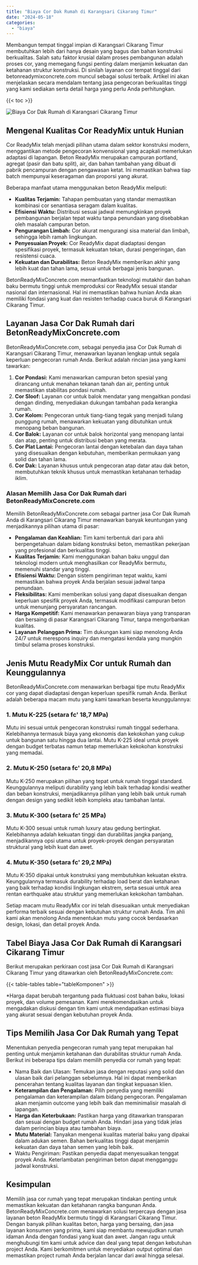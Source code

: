 ```yaml
---
title: "Biaya Cor Dak Rumah di Karangsari Cikarang Timur"
date: "2024-05-18"
categories: 
  - "biaya"
---
```


Membangun tempat tinggal impian di Karangsari Cikarang Timur membutuhkan lebih dari hanya desain yang bagus dan bahan konstruksi berkualitas. Salah satu faktor krusial dalam proses pembangunan adalah proses cor, yang memegang fungsi penting dalam menjamin kekuatan dan ketahanan struktur konstruksi. Di sinilah layanan cor tempat tinggal dari betonreadymixconcrete.com muncul sebagai solusi terbaik. Artikel ini akan menjelaskan secara mendalam tentang jasa pengecoran berkualitas tinggi yang kami sediakan serta detail harga yang perlu Anda perhitungkan.

{{< toc >}}

![Biaya Cor Dak Rumah di Karangsari Cikarang Timur](https://betoncor8.github.io/cor/harga-beton-readymix-concrete%20(26).png)

## Mengenal Kualitas Cor ReadyMix untuk Hunian

Cor ReadyMix telah menjadi pilihan utama dalam sektor konstruksi modern, menggantikan metode pengecoran konvensional yang acapkali memerlukan adaptasi di lapangan. Beton ReadyMix merupakan campuran portland, agregat (pasir dan batu split), air, dan bahan tambahan yang dibuat di pabrik pencampuran dengan pengawasan ketat. Ini memastikan bahwa tiap batch mempunyai keseragaman dan proporsi yang akurat.

Beberapa manfaat utama menggunakan beton ReadyMix meliputi:

- **Kualitas Terjamin:** Tahapan pembuatan yang standar memastikan kombinasi cor senantiasa seragam dalam kualitas.
- **Efisiensi Waktu:** Distribusi sesuai jadwal memungkinkan proyek pembangunan berjalan tepat waktu tanpa penundaan yang disebabkan oleh masalah campuran beton.
- **Pengurangan Limbah:** Cor akurat mengurangi sisa material dan limbah, sehingga lebih ramah lingkungan.
- **Penyesuaian Proyek:** Cor ReadyMix dapat diadaptasi dengan spesifikasi proyek, termasuk kekuatan tekan, durasi pengeringan, dan resistensi cuaca.
- **Kekuatan dan Durabilitas:** Beton ReadyMix memberikan akhir yang lebih kuat dan tahan lama, sesuai untuk berbagai jenis bangunan.

BetonReadyMixConcrete.com memanfaatkan teknologi mutakhir dan bahan baku bermutu tinggi untuk memproduksi cor ReadyMix sesuai standar nasional dan internasional. Hal ini memastikan bahwa hunian Anda akan memiliki fondasi yang kuat dan resisten terhadap cuaca buruk di Karangsari Cikarang Timur.

## Layanan Jasa Cor Dak Rumah dari BetonReadyMixConcrete.com

BetonReadyMixConcrete.com, sebagai penyedia jasa Cor Dak Rumah di Karangsari Cikarang Timur, menawarkan layanan lengkap untuk segala keperluan pengecoran rumah Anda. Berikut adalah rincian jasa yang kami tawarkan:

1. **Cor Pondasi:** Kami menawarkan campuran beton spesial yang dirancang untuk menahan tekanan tanah dan air, penting untuk memastikan stabilitas pondasi rumah.
2. **Cor Sloof:** Layanan cor untuk balok mendatar yang mengaitkan pondasi dengan dinding, menyediakan dukungan tambahan pada kerangka rumah.
3. **Cor Kolom:** Pengecoran untuk tiang-tiang tegak yang menjadi tulang punggung rumah, menawarkan kekuatan yang dibutuhkan untuk menopang beban bangunan.
4. **Cor Balok:** Layanan cor untuk balok horizontal yang menopang lantai dan atap, penting untuk distribusi beban yang merata.
5. **Cor Plat Lantai:** Pengecoran lantai dengan ketebalan dan daya tahan yang disesuaikan dengan kebutuhan, memberikan permukaan yang solid dan tahan lama.
6. **Cor Dak:** Layanan khusus untuk pengecoran atap datar atau dak beton, membutuhkan teknik khusus untuk memastikan ketahanan terhadap iklim.

### Alasan Memilih Jasa Cor Dak Rumah dari BetonReadyMixConcrete.com

Memilih BetonReadyMixConcrete.com sebagai partner jasa Cor Dak Rumah Anda di Karangsari Cikarang Timur menawarkan banyak keuntungan yang menjadikannya pilihan utama di pasar:

- **Pengalaman dan Keahlian:** Tim kami terbentuk dari para ahli berpengetahuan dalam bidang konstruksi beton, memastikan pekerjaan yang profesional dan berkualitas tinggi.
- **Kualitas Terjamin:** Kami menggunakan bahan baku unggul dan teknologi modern untuk menghasilkan cor ReadyMix bermutu, memenuhi standar yang tinggi.
- **Efisiensi Waktu:** Dengan sistem pengiriman tepat waktu, kami memastikan bahwa proyek Anda berjalan sesuai jadwal tanpa penundaan.
- **Fleksibilitas:** Kami memberikan solusi yang dapat disesuaikan dengan keperluan spesifik proyek Anda, termasuk modifikasi campuran beton untuk menunjang persyaratan rancangan.
- **Harga Kompetitif:** Kami menawarkan penawaran biaya yang transparan dan bersaing di pasar Karangsari Cikarang Timur, tanpa mengorbankan kualitas.
- **Layanan Pelanggan Prima:** Tim dukungan kami siap menolong Anda 24/7 untuk merespons inquiry dan mengatasi kendala yang mungkin timbul selama proses konstruksi.

## Jenis Mutu ReadyMix Cor untuk Rumah dan Keunggulannya

BetonReadyMixConcrete.com menawarkan berbagai tipe mutu ReadyMix cor yang dapat diadaptasi dengan keperluan spesifik rumah Anda. Berikut adalah beberapa macam mutu yang kami tawarkan beserta keunggulannya:

### 1\. Mutu K-225 (setara fc' 18,7 MPa)

Mutu ini sesuai untuk pengecoran konstruksi rumah tinggal sederhana. Kelebihannya termasuk biaya yang ekonomis dan kekokohan yang cukup untuk bangunan satu hingga dua lantai. Mutu K-225 ideal untuk proyek dengan budget terbatas namun tetap memerlukan kekokohan konstruksi yang memadai.

### 2\. Mutu K-250 (setara fc' 20,8 MPa)

Mutu K-250 merupakan pilihan yang tepat untuk rumah tinggal standard. Keunggulannya meliputi durability yang lebih baik terhadap kondisi weather dan beban konstruksi, menjadikannya pilihan yang lebih baik untuk rumah dengan design yang sedikit lebih kompleks atau tambahan lantai.

### 3\. Mutu K-300 (setara fc' 25 MPa)

Mutu K-300 sesuai untuk rumah luxury atau gedung bertingkat. Kelebihannya adalah kekuatan tinggi dan durabilitas jangka panjang, menjadikannya opsi utama untuk proyek-proyek dengan persyaratan struktural yang lebih kuat dan awet.

### 4\. Mutu K-350 (setara fc' 29,2 MPa)

Mutu K-350 dipakai untuk konstruksi yang membutuhkan kekuatan ekstra. Keunggulannya termasuk durability terhadap load berat dan ketahanan yang baik terhadap kondisi lingkungan ekstrem, serta sesuai untuk area rentan earthquake atau struktur yang memerlukan kekokohan tambahan.

Setiap macam mutu ReadyMix cor ini telah disesuaikan untuk menyediakan performa terbaik sesuai dengan kebutuhan struktur rumah Anda. Tim ahli kami akan menolong Anda menentukan mutu yang cocok berdasarkan design, lokasi, dan detail proyek Anda.

## Tabel Biaya Jasa Cor Dak Rumah di Karangsari Cikarang Timur

Berikut merupakan perkiraan cost jasa Cor Dak Rumah di Karangsari Cikarang Timur yang ditawarkan oleh BetonReadyMixConcrete.com:

{{< table-tables table="tableKomponen" >}}

\*Harga dapat berubah tergantung pada fluktuasi cost bahan baku, lokasi proyek, dan volume pemesanan. Kami merekomendasikan untuk mengadakan diskusi dengan tim kami untuk mendapatkan estimasi biaya yang akurat sesuai dengan kebutuhan proyek Anda.

## Tips Memilih Jasa Cor Dak Rumah yang Tepat

Menentukan penyedia pengecoran rumah yang tepat merupakan hal penting untuk menjamin ketahanan dan durabilitas struktur rumah Anda. Berikut ini beberapa tips dalam memilih penyedia cor rumah yang tepat:

- Nama Baik dan Ulasan: Temukan jasa dengan reputasi yang solid dan ulasan baik dari pelanggan sebelumnya. Hal ini dapat memberikan pencerahan tentang kualitas layanan dan tingkat kepuasan klien.
- **Keterampilan dan Pengalaman:** Pilih penyedia yang memiliki pengalaman dan keterampilan dalam bidang pengecoran. Pengalaman akan menjamin outcome yang lebih baik dan meminimalisir masalah di lapangan.
- **Harga dan Keterbukaan:** Pastikan harga yang ditawarkan transparan dan sesuai dengan budget rumah Anda. Hindari jasa yang tidak jelas dalam perincian biaya atau tambahan biaya.
- **Mutu Material:** Tanyakan mengenai kualitas material baku yang dipakai dalam adukan semen. Bahan berkualitas tinggi dapat menjamin kekuatan dan daya tahan semen yang lebih baik.
- Waktu Pengiriman: Pastikan penyedia dapat menyesuaikan tenggat proyek Anda. Keterlambatan pengiriman beton dapat mengganggu jadwal konstruksi.

## Kesimpulan

Memilih jasa cor rumah yang tepat merupakan tindakan penting untuk memastikan kekuatan dan ketahanan rangka bangunan Anda. BetonReadyMixConcrete.com menawarkan solusi terpercaya dengan jasa layanan beton ReadyMix bermutu tinggi di Karangsari Cikarang Timur. Dengan banyak pilihan kualitas beton, harga yang bersaing, dan jasa layanan konsumen yang prima, kami siap membantu mewujudkan rumah idaman Anda dengan fondasi yang kuat dan awet. Jangan ragu untuk menghubungi tim kami untuk advice dan deal yang tepat dengan kebutuhan project Anda. Kami berkomitmen untuk menyediakan output optimal dan memastikan project rumah Anda berjalan lancar dari awal hingga selesai.
